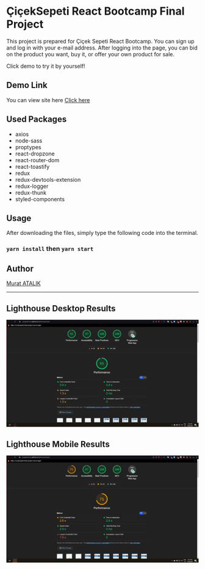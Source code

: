 # ÇiçekSepeti React Bootcamp Final Project

This project is prepared for Çiçek Sepeti React Bootcamp.
You can sign up and log in with your e-mail address. After logging into the page, you can bid on the product you want, buy it, or offer your own product for sale.

Click demo to try it by yourself!

## Demo Link

You can view site here [Click here](https://ciceksepeti-final-project.vercel.app)

## Used Packages

- axios
- node-sass
- proptypes
- react-dropzone
- react-router-dom
- react-toastify
- redux
- redux-devtools-extension
- redux-logger
- redux-thunk
- styled-components

## Usage

After downloading the files, simply type the following code into the terminal.

### `yarn install` then `yarn start`

## Author

[Murat ATALIK](https://github.com/murat-atalik)

---

## Lighthouse Desktop Results

![Lighthouse Desktop Results](https://raw.githubusercontent.com/murat-atalik/ciceksepeti-final-project/main/src/assests/LighthouseDesktop.gif?token=AO3X7YD5AFEHMMYW5XIARUTBQF4G4)

## Lighthouse Mobile Results

![Lighthouse Mobile Results](https://raw.githubusercontent.com/murat-atalik/ciceksepeti-final-project/main/src/assests/LighthouseMobile.gif?token=AO3X7YHVHHRLWMN4YVDGK5DBQF4LK)
